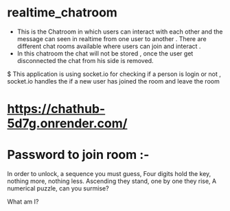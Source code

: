 # realtime_chatroom
* This is the Chatroom in which users can interact with each other and the message can seen in realtime from one user to another . There are different chat rooms available where    users can join and interact . 
* In this chatroom the chat will not be stored , once the user get disconnected the  chat from his side is removed.

$ This application is using socket.io for checking if a person is login or not , socket.io handles the if a new user has joined the room and leave the room
# https://chathub-5d7g.onrender.com/
# Password to join room :-
 In order to unlock, a sequence you must guess,
Four digits hold the key, nothing more, nothing less.
Ascending they stand, one by one they rise,
A numerical puzzle, can you surmise?

What am I?

